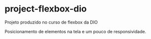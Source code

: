 # project-flexbox-dio

Projeto produzido no curso de flexbox da DIO

Posicionamento de elementos na tela e um pouco de responsividade.
